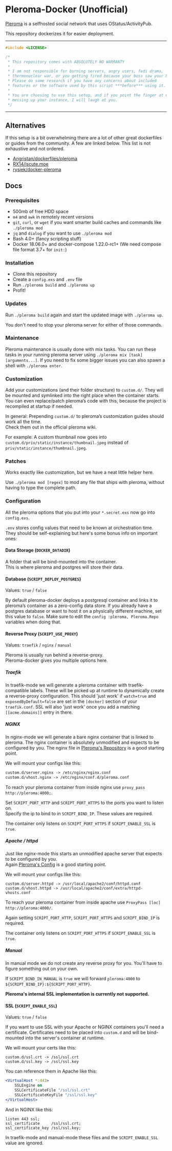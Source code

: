# Pleroma-Docker (Unofficial)

[Pleroma](https://pleroma.social/) is a selfhosted social network that uses OStatus/ActivityPub.

This repository dockerizes it for easier deployment.

<hr>

```cpp
#include <LICENSE>

/*
 * This repository comes with ABSOLUTELY NO WARRANTY
 *
 * I am not responsible for burning servers, angry users, fedi drama,
 * thermonuclear war, or you getting fired because your boss saw your NSFW posts.
 * Please do some research if you have any concerns about included
 * features or the software used by this script ***before*** using it.
 *
 * You are choosing to use this setup, and if you point the finger at me for
 * messing up your instance, I will laugh at you.
 */
```

<hr>

## Alternatives

If this setup is a bit overwhelming there are a lot of other great dockerfiles
or guides from the community. A few are linked below. This list is not exhaustive and not ordered.

- [Angristan/dockerfiles/pleroma](https://github.com/Angristan/dockerfiles/tree/master/pleroma)
- [RX14/iscute.moe](https://github.com/RX14/kurisu.rx14.co.uk/blob/master/services/iscute.moe/pleroma/Dockerfile)
- [rysiek/docker-pleroma](https://git.pleroma.social/rysiek/docker-pleroma)

## Docs

### Prerequisites

- 500mb of free HDD space
- `m4` and `awk` in remotely recent versions
- `git`, `curl`, or `wget` if you want smarter build caches and commands like `./pleroma mod`
- `jq` and `dialog` if you want to use `./pleroma mod`
- Bash 4.0+ (fancy scripting stuff)
- Docker 18.06.0+ and docker-compose 1.22.0-rc1+ (We need compose file format 3.7+ for `init:`)

### Installation

- Clone this repository
- Create a `config.exs` and `.env` file
- Run `./pleroma build` and `./pleroma up`
- Profit!

### Updates

Run `./pleroma build` again and start the updated image with `./pleroma up`.

You don't need to stop your pleroma server for either of those commands.

### Maintenance

Pleroma maintenance is usually done with mix tasks.
You can run these tasks in your running pleroma server using `./pleroma mix [task] [arguments...]`.
If you need to fix some bigger issues you can also spawn a shell with `./pleroma enter`.

### Customization

Add your customizations (and their folder structure) to `custom.d/`.
They will be mounted and symlinked into the right place when the container starts.
You can even replace/patch pleroma’s code with this, because the project is recompiled at startup if needed.

In general: Prepending `custom.d/` to pleroma’s customization guides should work all the time.<br>
Check them out in the official pleroma wiki.

For example: A custom thumbnail now goes into `custom.d/priv/static/instance/thumbnail.jpeg` instead of `priv/static/instance/thumbnail.jpeg`.

### Patches

Works exactly like customization, but we have a neat little helper here.

Use `./pleroma mod [regex]` to mod any file that ships with pleroma, without having to type the complete path.<br>

### Configuration

All the pleroma options that you put into your `*.secret.exs` now go into `config.exs`.

`.env` stores config values that need to be known at orchestration time.<br>
They should be self-explaining but here's some bonus info on important ones:

#### Data Storage (`DOCKER_DATADIR`)

A folder that will be bind-mounted into the container.<br>
This is where pleroma and postgres will store their data.

#### Database (`SCRIPT_DEPLOY_POSTGRES`)

Values: `true` / `false`

By default pleroma-docker deploys a postgresql container and links it to pleroma’s container as a zero-config data store.
If you already have a postgres database or want to host it on a physically different machine, set this value to `false`.
Make sure to edit the `config :pleroma, Pleroma.Repo` variables when doing that.

#### Reverse Proxy (`SCRIPT_USE_PROXY`)

Values: `traefik` / `nginx` / `manual`

Pleroma is usually run behind a reverse-proxy.<br>
Pleroma-docker gives you multiple options here.

##### Traefik

In traefik-mode we will generate a pleroma container with traefik-compatible labels.
These will be picked up at runtime to dynamically create a reverse-proxy configuration.
This should 'just work' if `watch=true` and `exposedByDefault=false` are set in the `[docker]` section of your `traefik.conf`.
SSL will also 'just work' once you add a matching `[[acme.domains]]` entry in there.

##### NGINX

In nginx-mode we will generate a bare nginx container that is linked to pleroma.
The nginx container is absolutely unmodified and expects to be configured by you.
The nginx file in [Pleroma's Repository](https://git.pleroma.social/pleroma/pleroma/blob/develop/installation/pleroma.nginx) is a good starting point.

We will mount your configs like this:
```txt
custom.d/server.nginx -> /etc/nginx/nginx.conf
custom.d/vhost.nginx -> /etc/nginx/conf.d/pleroma.conf
```

To reach your pleroma container from inside nginx use `proxy_pass http://pleroma:4000;`.

Set `SCRIPT_PORT_HTTP` and `SCRIPT_PORT_HTTPS` to the ports you want to listen on.<br>
Specify the ip to bind to in `SCRIPT_BIND_IP`. These values are required.

The container only listens on `SCRIPT_PORT_HTTPS` if `SCRIPT_ENABLE_SSL` is `true`.

##### Apache / httpd

Just like nginx-mode this starts an unmodified apache server that expects to be configured by you.<br>
Again [Pleroma's Config](https://git.pleroma.social/pleroma/pleroma/blob/develop/installation/pleroma-apache.conf) is a good starting point.

We will mount your configs like this:
```
custom.d/server.httpd -> /usr/local/apache2/conf/httpd.conf
custom.d/vhost.httpd -> /usr/local/apache2/conf/extra/httpd-vhosts.conf
```

To reach your pleroma container from inside apache use `ProxyPass [loc] http://pleroma:4000/`.

Again setting `SCRIPT_PORT_HTTP`, `SCRIPT_PORT_HTTPS` and `SCRIPT_BIND_IP` is required.

The container only listens on `SCRIPT_PORT_HTTPS` if `SCRIPT_ENABLE_SSL` is `true`.

##### Manual

In manual mode we do not create any reverse proxy for you.
You'll have to figure something out on your own.

If `SCRIPT_BIND_IN_MANUAL` is `true` we will forward `pleroma:4000` to `${SCRIPT_BIND_IP}:${SCRIPT_PORT_HTTP}`.

**Pleroma's internal SSL implementation is currently not supported.**

#### SSL (`SCRIPT_ENABLE_SSL`)

Values: `true` / `false`

If you want to use SSL with your Apache or NGINX containers you'll need a
certificate. Certificates need to be placed into `custom.d` and will be
bind-mounted into the server's container at runtime.

We will mount your certs like this:
```
custom.d/ssl.crt -> /ssl/ssl.crt
custom.d/ssl.key -> /ssl/ssl.key
```

You can reference them in Apache like this:
```apache
<VirtualHost *:443>
    SSLEngine on
    SSLCertificateFile "/ssl/ssl.crt"
    SSLCertificateKeyFile "/ssl/ssl.key"
</VirtualHost>
```

And in NGINX like this:
```nginx
listen 443 ssl;
ssl_certificate     /ssl/ssl.crt;
ssl_certificate_key /ssl/ssl.key;
```

In traefik-mode and manual-mode these files and the `SCRIPT_ENABLE_SSL` value are ignored.
